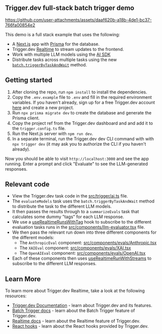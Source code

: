 ## Trigger.dev full-stack batch trigger demo

https://github.com/user-attachments/assets/daaf620b-a18b-4de1-bc37-766fa00854e2

This demo is a full stack example that uses the following:

- A [Next.js](https://nextjs.org/) app with [Prisma](https://www.prisma.io/) for the database.
- Trigger.dev [Realtime](https://trigger.dev/launchweek/0/realtime) to stream updates to the frontend.
- Work with multiple LLM models using the [AI SDK](https://sdk.vercel.ai/docs/introduction)
- Distribute tasks across multiple tasks using the new [`batch.triggerByTaskAndWait`](https://trigger.dev/docs/triggering#batch-triggerbytaskandwait) method.

## Getting started

1. After cloning the repo, run `npm install` to install the dependencies.
2. Copy the `.env.example` file to `.env` and fill in the required environment variables. If you haven't already, sign up for a free Trigger.dev account [here](https://cloud.trigger.dev/login) and create a new project.
3. Run `npx prisma migrate dev` to create the database and generate the Prisma client.
4. Copy the project ref from the Trigger.dev dashboard and and add it to the `trigger.config.ts` file.
5. Run the Next.js server with `npm run dev`.
6. In a separate terminal, run the Trigger.dev dev CLI command with with `npx trigger dev` (it may ask you to authorize the CLI if you haven't already).

Now you should be able to visit `http://localhost:3000` and see the app running. Enter a prompt and click "Evaluate" to see the LLM-generated responses.

## Relevant code

- View the Trigger.dev task code in the [src/trigger/ai.ts](src/trigger/batch.ts) file.
- The `evaluateModels` task uses the `batch.triggerByTaskAndWait` method to distribute the task to the different LLM models.
- It then passes the results through to a `summarizeEvals` task that calculates some dummy "tags" for each LLM response.
- We use a [useRealtimeRunsWithTag](https://trigger.dev/docs/frontend/react-hooks/realtime#userealtimerunswithtag) hook to subscribe to the different evaluation tasks runs in the [src/components/llm-evaluator.tsx](src/components/llm-evaluator.tsx) file.
- We then pass the relevant run down into three different components for the different models:
  - The `AnthropicEval` component: [src/components/evals/Anthropic.tsx](src/components/evals/Anthropic.tsx)
  - The `XAIEval` component: [src/components/evals/XAI.tsx](src/components/evals/XAI.tsx)
  - The `OpenAIEval` component: [src/components/evals/OpenAI.tsx](src/components/evals/OpenAI.tsx)
- Each of these components then uses [useRealtimeRunWithStreams](https://trigger.dev/docs/frontend/react-hooks/realtime#userealtimerunwithstreams) to subscribe to the different LLM responses.

## Learn More

To learn more about Trigger.dev Realtime, take a look at the following resources:

- [Trigger.dev Documentation](https://trigger.dev/docs) - learn about Trigger.dev and its features.
- [Batch Trigger docs](https://trigger.dev/docs/triggering) - learn about the Batch Trigger feature of Trigger.dev.
- [Realtime docs](https://trigger.dev/docs/realtime) - learn about the Realtime feature of Trigger.dev.
- [React hooks](https://trigger.dev/docs/frontend/react-hooks) - learn about the React hooks provided by Trigger.dev.
